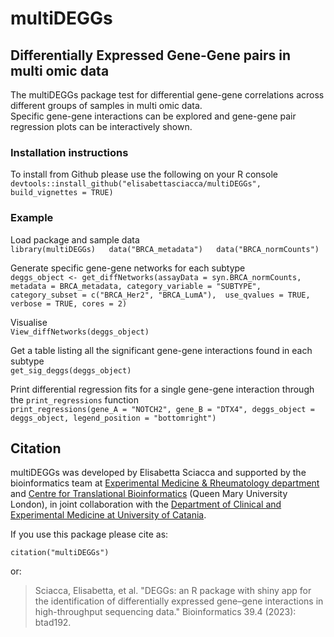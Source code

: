 # multiDEGGs
## Differentially Expressed Gene-Gene pairs in multi omic data
The multiDEGGs package test for differential gene-gene correlations across different groups of samples in multi omic data.  
Specific gene-gene interactions can be explored and gene-gene pair regression plots can be interactively shown.   

### Installation instructions 
To install from Github please use the following on your R console  
`devtools::install_github("elisabettasciacca/multiDEGGs", build_vignettes = TRUE)`

### Example  
Load package and sample data   
`library(multiDEGGs)  
data("BRCA_metadata")  
data("BRCA_normCounts")`  

Generate specific gene-gene networks for each subtype  
`deggs_object <- get_diffNetworks(assayData = syn.BRCA_normCounts,
                                       metadata = BRCA_metadata,
                                       category_variable = "SUBTYPE", 
                                       category_subset = c("BRCA_Her2", "BRCA_LumA"), 
                                       use_qvalues = TRUE, 
                                       verbose = TRUE,
                                       cores = 2)` 
  
Visualise  
`View_diffNetworks(deggs_object)`  
  
Get a table listing all the significant gene-gene interactions found in each subtype  
`get_sig_deggs(deggs_object)`  
   
Print differential regression fits for a single gene-gene interaction through the `print_regressions` function  
`print_regressions(gene_A = "NOTCH2", gene_B = "DTX4",
                  deggs_object = deggs_object,
                  legend_position = "bottomright")`
                  
## Citation

multiDEGGs was developed by Elisabetta Sciacca and supported by the bioinformatics team at 
[Experimental Medicine & Rheumatology department](https://www.qmul.ac.uk/whri/emr/) 
and [Centre for Translational Bioinformatics](https://www.qmul.ac.uk/c4tb/) (Queen Mary University London), in joint collaboration with the 
[Department of Clinical and Experimental Medicine at University of Catania](https://www.medclin.unict.it/en). 


If you use this package please cite as: 

```{r}
citation("multiDEGGs")
```

or:

> Sciacca, Elisabetta, et al. "DEGGs: an R package with shiny app for the identification of differentially expressed gene–gene interactions in high-throughput sequencing data." Bioinformatics 39.4 (2023): btad192.
